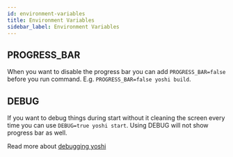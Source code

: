 ```yaml
---
id: environment-variables
title: Environment Variables
sidebar_label: Environment Variables
---
```


## PROGRESS_BAR

When you want to disable the progress bar you can add `PROGRESS_BAR=false` before you run command. E.g. `PROGRESS_BAR=false yoshi build`.

## DEBUG

If you want to debug things during start without it cleaning the screen every time you can use `DEBUG=true yoshi start`. Using DEBUG will not show progress bar as well.

Read more about [debugging yoshi](./debugging#debug-yoshis-code)
